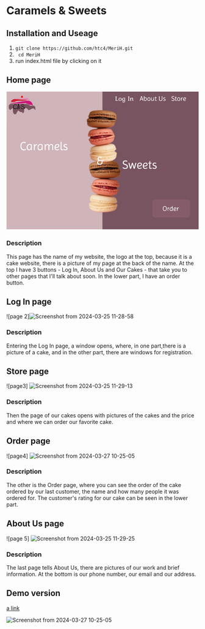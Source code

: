 # Caramels & Sweets

## Installation and Useage
1. ```git clone https://github.com/htc4/MeriH.git```
2. ``` cd MeriH```
3. run index.html file by  clicking on it

## Home page
![alt text](<./image/Screenshot from 2024-02-20 09-47-33.png>)

### Description
This page has the name of my website, the logo at the top, because it is a cake website, 
there is a picture of my page at the back of the name. At the top I have 3 buttons - Log In,
About Us and Our Cakes - that take you to other pages that I'll talk about soon.
In the lower part, I have an order button.

## Log In page
![page 2]![Screenshot from 2024-03-25 11-28-58](https://github.com/htc4/MeriH/assets/159127762/d49949d7-22ec-4954-a3b4-d115b341dd57)

### Description
Entering the Log In page, a window opens, where, in one part,there is a picture of a cake,
and in the other part, there are windows for registration․

## Store page
![page3] ![Screenshot from 2024-03-25 11-29-13](https://github.com/htc4/MeriH/assets/159127762/a056c7ba-f68f-44f0-912f-d120463fbe90)


### Description
Then the page of our cakes opens with pictures of the cakes and the price
and where we can order our favorite cake.

## Order page
![page4]  ![Screenshot from 2024-03-27 10-25-05](https://github.com/htc4/MeriH/assets/159127762/20b9325a-e224-42b6-ab9c-5014a0f4048c)
### Description
The other is the Order page, where you can see the order of the
cake ordered by our last customer, the name and how many people
it was ordered for. The customer's rating for our cake can be seen in the lower part.

## About Us page
![page 5] ![Screenshot from 2024-03-25 11-29-25](https://github.com/htc4/MeriH/assets/159127762/ab611ec7-3f6f-4b4b-85df-0ecd17ab0db4)

### Description
The last page tells About Us, there are pictures of our
work and brief information. At the bottom is our phone
number, our email and our address.

## Demo version
[a link](https://www.figma.com/proto/4HKXC8HGMSTs4PuVJgAfje/Untitled?type=design&node-id=700-5&t=MZwBUMu2PG0t2Pjy-0&scaling=min-zoom&page-id=700%3A2&starting-point-node-id=700%3A5&prev-org-id=external-teams)

![Screenshot from 2024-03-27 10-25-05](https://github.com/htc4/MeriH/assets/159127762/20b9325a-e224-42b6-ab9c-5014a0f4048c)
